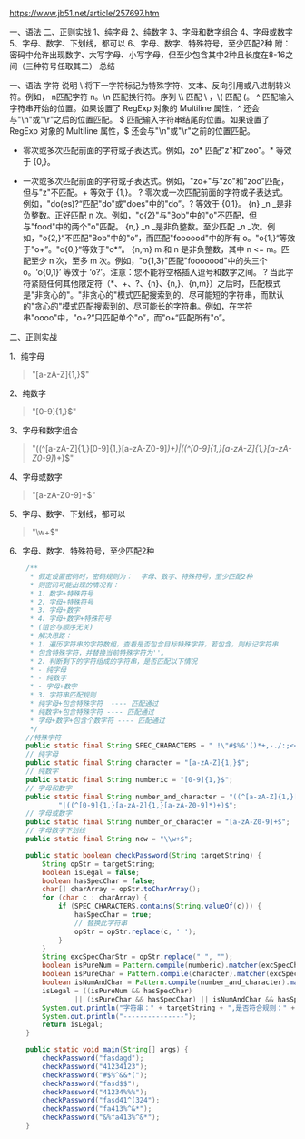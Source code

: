 https://www.jb51.net/article/257697.htm


一、语法
二、正则实战
1、纯字母
2、纯数字
3、字母和数字组合
4、字母或数字
5、字母、数字、下划线，都可以
6、字母、数字、特殊符号，至少匹配2种
附：密码中允许出现数字、大写字母、小写字母，但至少包含其中2种且长度在8-16之间（三种符号任取其二）
总结 

一、语法
字符	说明
\	将下一字符标记为特殊字符、文本、反向引用或八进制转义符。例如， n匹配字符 n。\n 匹配换行符。序列 \\\\ 匹配 \\ ，\\( 匹配 (。
^	匹配输入字符串开始的位置。如果设置了 RegExp 对象的 Multiline 属性，^ 还会与"\n"或"\r"之后的位置匹配。
$	匹配输入字符串结尾的位置。如果设置了 RegExp 对象的 Multiline 属性，$ 还会与"\n"或"\r"之前的位置匹配。
*	零次或多次匹配前面的字符或子表达式。例如，zo* 匹配"z"和"zoo"。* 等效于 {0,}。
+	一次或多次匹配前面的字符或子表达式。例如，"zo+"与"zo"和"zoo"匹配，但与"z"不匹配。+ 等效于 {1,}。
?	零次或一次匹配前面的字符或子表达式。例如，"do(es)?“匹配"do"或"does"中的"do”。? 等效于 {0,1}。
{n}	_n _是非负整数。正好匹配 n 次。例如，"o{2}"与"Bob"中的"o"不匹配，但与"food"中的两个"o"匹配。
{n,}	_n _是非负整数。至少匹配 _n _次。例如，"o{2,}“不匹配"Bob"中的"o”，而匹配"foooood"中的所有 o。"o{1,}“等效于"o+”。"o{0,}“等效于"o*”。
{n,m}	m 和 n 是非负整数，其中 n <= m。匹配至少 n 次，至多 m 次。例如，"o{1,3}"匹配"fooooood"中的头三个 o。‘o{0,1}’ 等效于 ‘o?’。注意：您不能将空格插入逗号和数字之间。
?	当此字符紧随任何其他限定符（*、+、?、{n}、{n,}、{n,m}）之后时，匹配模式是"非贪心的"。"非贪心的"模式匹配搜索到的、尽可能短的字符串，而默认的"贪心的"模式匹配搜索到的、尽可能长的字符串。例如，在字符串"oooo"中，"o+?“只匹配单个"o”，而"o+“匹配所有"o”。

二、正则实战

1、纯字母
> "[a-zA-Z]{1,}$"

2、纯数字
> "[0-9]{1,}$"

3、字母和数字组合
> "((^[a-zA-Z]{1,}[0-9]{1,}[a-zA-Z0-9]*)+)|((^[0-9]{1,}[a-zA-Z]{1,}[a-zA-Z0-9]*)+)$"

4、字母或数字
> "[a-zA-Z0-9]+$"

5、字母、数字、下划线，都可以
> "\\w+$"

6、字母、数字、特殊符号，至少匹配2种
```java
    /**
     * 假定设置密码时，密码规则为：  字母、数字、特殊符号，至少匹配2种
     * 则密码可能出现的情况有：
     * 1、数字+特殊符号
     * 2、字母+特殊符号
     * 3、字母+数字
     * 4、字母+数字+特殊符号
     * (组合与顺序无关)
     * 解决思路：
     * 1、遍历字符串的字符数组，查看是否包含目标特殊字符，若包含，则标记字符串
     * 包含特殊字符，并替换当前特殊字符为''。
     * 2、判断剩下的字符组成的字符串，是否匹配以下情况
     * - 纯字母
     * - 纯数字
     * - 字母+数字
     * 3、字符串匹配规则
     * 纯字母+包含特殊字符  ---- 匹配通过
     * 纯数字+包含特殊字符 ---- 匹配通过
     * 字母+数字+包含个数字符 ---- 匹配通过
     */
    //特殊字符
    public static final String SPEC_CHARACTERS = " !\"#$%&'()*+,-./:;<=>?@\\]\\[^_`{|}~";
    // 纯字母
    public static final String character = "[a-zA-Z]{1,}$";
    // 纯数字
    public static final String numberic = "[0-9]{1,}$";
    // 字母和数字
    public static final String number_and_character = "((^[a-zA-Z]{1,}[0-9]{1,}[a-zA-Z0-9]*)+)" +
            "|((^[0-9]{1,}[a-zA-Z]{1,}[a-zA-Z0-9]*)+)$";
    // 字母或数字
    public static final String number_or_character = "[a-zA-Z0-9]+$";
    // 字母数字下划线
    public static final String ncw = "\\w+$";

    public static boolean checkPassword(String targetString) {
        String opStr = targetString;
        boolean isLegal = false;
        boolean hasSpecChar = false;
        char[] charArray = opStr.toCharArray();
        for (char c : charArray) {
            if (SPEC_CHARACTERS.contains(String.valueOf(c))) {
                hasSpecChar = true;
                // 替换此字符串
                opStr = opStr.replace(c, ' ');
            }
        }
        String excSpecCharStr = opStr.replace(" ", "");
        boolean isPureNum = Pattern.compile(numberic).matcher(excSpecCharStr).matches();
        boolean isPureChar = Pattern.compile(character).matcher(excSpecCharStr).matches();
        boolean isNumAndChar = Pattern.compile(number_and_character).matcher(excSpecCharStr).matches();
        isLegal = ((isPureNum && hasSpecChar)
                || (isPureChar && hasSpecChar) || isNumAndChar && hasSpecChar) || isNumAndChar;
        System.out.println("字符串：" + targetString + ",是否符合规则：" + isLegal);
        System.out.println("---------------");
        return isLegal;
    }

    public static void main(String[] args) {
        checkPassword("fasdagd");
        checkPassword("41234123");
        checkPassword("#$%^&&*(");
        checkPassword("fasd$$");
        checkPassword("41234%%%");
        checkPassword("fasd41^(324");
        checkPassword("fa413%^&*");
        checkPassword("&%fa413%^&*");
    }
```